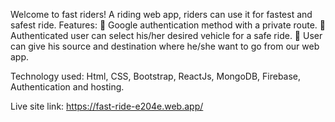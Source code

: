 Welcome to fast riders!
A riding web app, riders can use it for fastest and safest ride.
Features:
 Google authentication method with a private route.
 Authenticated user can select his/her desired vehicle for a safe ride.
 User can give his source and destination where he/she want to go from our web app.

Technology used: Html, CSS, Bootstrap, ReactJs, MongoDB, Firebase, Authentication and
hosting.

Live site link: https://fast-ride-e204e.web.app/
